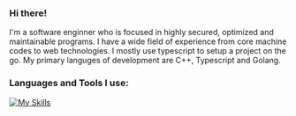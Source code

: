 ### Hi there! 

I'm a software enginner who is focused in highly secured, optimized and maintainable programs. I have a wide field of experience from core machine codes to web technologies. I mostly use typescript to setup a project on the go. My primary languges of development are C++, Typescript and Golang.


### Languages and Tools I use:
[![My Skills](https://skillicons.dev/icons?i=ts,svelte,go,cpp,python,lua,redis,mongodb,nodejs,deno,vscode,visualstudio,git,docker)](https://skillicons.dev)

